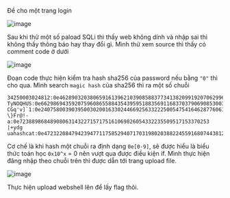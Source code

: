 Đề cho một trang login

![image](https://github.com/user-attachments/assets/d692518c-886b-483d-94e1-6292a02ee4af)

Sau khi thử một số paload SQLi thì thấy web không dính và nhập sai thì không thấy thông báo hay thay đổi gì. Mình thử xem source thì thấy có comment code ở dưới

![image](https://github.com/user-attachments/assets/9cb549dc-3914-4d86-a612-af53c8af552f)

Đoạn code thực hiện kiểm tra hash sha256 của password nếu bằng `"0"` thì cho qua. Mình search `magic hash` của sha256 thì ra một số chuỗi
```
34250003024812:0e46289032038065916139621039085883773413820991920706299695051332
TyNOQHUS:0e66298694359207596086558843543959518835691168370379069085300385
CGq'v]`1:0e24075800390395003020016330244669256332225005475416462877606139
\}Fr@!-a:0e72388986848908063143227157175161069826054332235509517153370253
|+ydg uahashcat:0e47232208479423947711758529407170319802038822455916807443812134
```
Cơ chế là khi hash một chuỗi ra định dạng `0e[0-9]`, sẽ được hiểu là biểu thức toán học `0x10^x` = 0 nên vượt qua được điều kiện if. Mình thực hiện đăng nhập theo chuỗi trên thì được dẫn tới trang upload file.

![image](https://github.com/user-attachments/assets/58252a49-6587-4566-9ab1-f687b63dfc5a)


Thực hiện upload webshell lên để lấy flag thôi.
